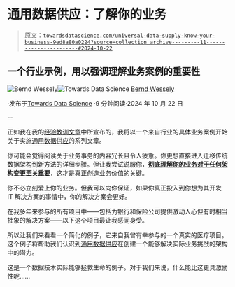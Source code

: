 # 通用数据供应：了解你的业务

> 原文：[`towardsdatascience.com/universal-data-supply-know-your-business-9ed8a80a0224?source=collection_archive---------11-----------------------#2024-10-22`](https://towardsdatascience.com/universal-data-supply-know-your-business-9ed8a80a0224?source=collection_archive---------11-----------------------#2024-10-22)

## 一个行业示例，用以强调理解业务案例的重要性

[](https://medium.com/@bernd.wessely?source=post_page---byline--9ed8a80a0224--------------------------------)![Bernd Wessely](https://medium.com/@bernd.wessely?source=post_page---byline--9ed8a80a0224--------------------------------)[](https://towardsdatascience.com/?source=post_page---byline--9ed8a80a0224--------------------------------)![Towards Data Science](https://towardsdatascience.com/?source=post_page---byline--9ed8a80a0224--------------------------------) [Bernd Wessely](https://medium.com/@bernd.wessely?source=post_page---byline--9ed8a80a0224--------------------------------)

·发布于[Towards Data Science](https://towardsdatascience.com/?source=post_page---byline--9ed8a80a0224--------------------------------) ·9 分钟阅读·2024 年 10 月 22 日

--

正如我在我的[经验教训文章](https://medium.com/towards-data-science/data-architecture-lessons-learned-3589b152a8a6)中所宣布的，我将以一个来自行业的具体业务案例开始关于实施[通用数据供应](https://medium.com/@bernd.wessely/towards-universal-data-supply-98ff53158183)的系列文章。

你可能会觉得阅读关于业务事务的内容冗长且令人疲惫。你更想直接进入迁移传统数据架构到新方法的详细步骤。但让我尝试说服你，[**彻底理解你的业务对于任何架构变更至关重要**](https://medium.com/towards-data-science/data-empowers-business-3120a6632081)，这才是真正创造业务价值的关键。

你不必立刻爱上你的业务。但我可以向你保证，如果你真正投入到你想为其开发 IT 解决方案的事情中，你的解决方案会更好。

在我多年来参与的所有项目中——包括为银行和保险公司提供激动人心但有时相当抽象的解决方案——以下这个项目最让我感同身受。

所以让我们来看看一个简化的例子，它来自我曾有幸参与的一个真实的医疗项目。这个例子将帮助我们认识到[通用数据供应](https://medium.com/@bernd.wessely/towards-universal-data-supply-98ff53158183)在创建一个能够解决实际业务挑战的架构中的潜力。

这是一个数据技术实际能够拯救生命的例子。对于我们来说，什么能比这更具激励性呢……
